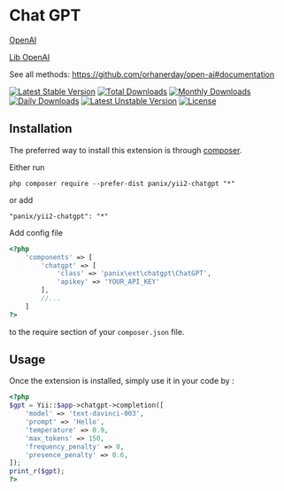 Chat GPT
===========
[OpenAI](https://openai.com)

[Lib OpenAI](https://github.com/orhanerday/open-ai)

See all methods: https://github.com/orhanerday/open-ai#documentation


[![Latest Stable Version](https://poser.pugx.org/panix/yii2-chatgpt/v/stable)](https://packagist.org/packages/panix/yii2-chatgpt)
[![Total Downloads](https://poser.pugx.org/panix/yii2-chatgpt/downloads)](https://packagist.org/packages/panix/yii2-chatgpt)
[![Monthly Downloads](https://poser.pugx.org/panix/yii2-chatgpt/d/monthly)](https://packagist.org/packages/panix/yii2-chatgpt)
[![Daily Downloads](https://poser.pugx.org/panix/yii2-chatgptwgt-tinymce/d/daily)](https://packagist.org/packages/panix/yii2-chatgpt)
[![Latest Unstable Version](https://poser.pugx.org/panix/yii2-chatgpt/v/unstable)](https://packagist.org/packages/panix/yii2-chatgpt)
[![License](https://poser.pugx.org/panix/yii2-chatgpt/license)](https://packagist.org/packages/panix/yii2-chatgpt)


Installation
------------

The preferred way to install this extension is through [composer](http://getcomposer.org/download/).

Either run

```
php composer require --prefer-dist panix/yii2-chatgpt "*"
```

or add

```
"panix/yii2-chatgpt": "*"
```

Add config file
```php
<?php
    'components' => [
        'chatgpt' => [
            'class' => 'panix\ext\chatgpt\ChatGPT',
            'apikey' => 'YOUR_API_KEY'
        ],
        //...
    ]
?>
```
to the require section of your `composer.json` file.


Usage
-----

Once the extension is installed, simply use it in your code by :

```php
<?php
$gpt = Yii::$app->chatgpt->completion([
    'model' => 'text-davinci-003',
    'prompt' => 'Hello',
    'temperature' => 0.9,
    'max_tokens' => 150,
    'frequency_penalty' => 0,
    'presence_penalty' => 0.6,
]);
print_r($gpt);
?>
```

